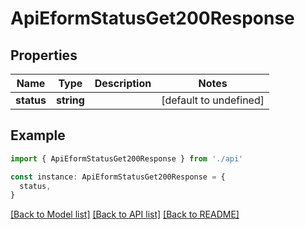 # ApiEformStatusGet200Response

## Properties

| Name       | Type       | Description | Notes                  |
| ---------- | ---------- | ----------- | ---------------------- |
| **status** | **string** |             | [default to undefined] |

## Example

```typescript
import { ApiEformStatusGet200Response } from './api'

const instance: ApiEformStatusGet200Response = {
  status,
}
```

[[Back to Model list]](../README.md#documentation-for-models) [[Back to API list]](../README.md#documentation-for-api-endpoints) [[Back to README]](../README.md)
